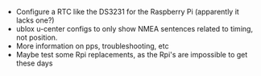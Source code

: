 * Configure a RTC like the DS3231 for the Raspberry Pi (apparently it lacks one?)
* ublox u-center configs to only show NMEA sentences related to timing, not position.
* More information on pps, troubleshooting, etc
* Maybe test some Rpi replacements, as the Rpi's are impossible to get these days
